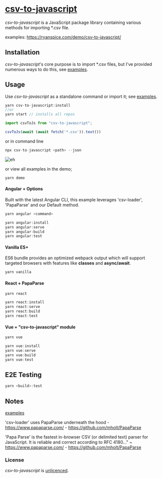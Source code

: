 # [csv-to-javascript](https://github.com/ryanspice/csv-to-javascript)

*csv-to-javascript* is a JavaScript package library containing various methods for importing *.csv file. 

examples: https://ryanspice.com/demo/csv-to-javascript/

## Installation

*csv-to-javascript*'s core purpose is to import *.csv files, but I've provided numerous ways to do this, see [examples](https://ryanspice.com/demo/csv-to-javascript/). 

## Usage

Use *csv-to-javascript* as a standalone command or import it; see  [examples](https://ryanspice.com/demo/csv-to-javascript/).

```javascript
yarn csv-to-javascript:install
//or
yarn start // installs all repos
```


```javascript
import csvToJs from "csv-to-javascript";

csvToJs(await (await fetch('*.csv')).text())
```
or in command line
```javascript
npx csv-to-javascript <path> --json
```
![eh](https://ryanspice.com/demo/csv-to-javascript/Annotation%202019-12-10%20060028.png)

or view all examples in the demo; 

```javascript
yarn demo
```



#### Angular + Options

Built with the latest Angular CLI, this example leverages 'csv-loader', 'PapaParse' and our Default method. 



```javascript
yarn angular <command>

yarn angular:install
yarn angular:serve
yarn angular:build
yarn angular:test
```

#### Vanilla ES+

ES6 bundle provides an optimized webpack output which will support targeted browsers with features like **classes** and **async/await**.
```javascript
yarn vanilla
```

#### React + PapaParse




```javascript
yarn react

yarn react:install
yarn react:serve
yarn react:build
yarn react:test
```

#### Vue + "csv-to-javascript" module

```javascript
yarn vue 

yarn vue:install
yarn vue:serve
yarn vue:build
yarn vue:test
```

## E2E Testing
```javascript
yarn <build>:test 
```

## Notes
 [examples](https://ryanspice.com/demo/csv-to-javascript/)
 
'csv-loader' uses PapaParse underneath the hood - https://www.papaparse.com/ -
                                                  https://github.com/mholt/PapaParse
    
'Papa Parse' is the fastest in-browser CSV (or delimited text) parser for JavaScript. It is reliable and correct according to RFC 4180..." ~ https://www.papaparse.com/ -
https://github.com/mholt/PapaParse

### License

*csv-to-javascript* is [unlicenced](./LICENSE).
